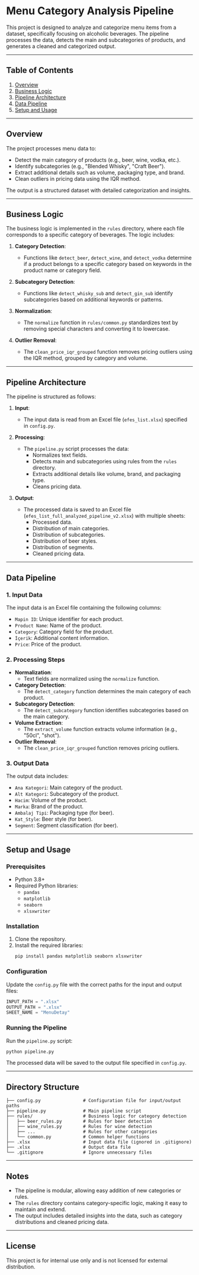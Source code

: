 # Menu Category Analysis Pipeline

This project is designed to analyze and categorize menu items from a dataset, specifically focusing on alcoholic beverages. The pipeline processes the data, detects the main and subcategories of products, and generates a cleaned and categorized output.

---

## Table of Contents
1. [Overview](#overview)
2. [Business Logic](#business-logic)
3. [Pipeline Architecture](#pipeline-architecture)
4. [Data Pipeline](#data-pipeline)
5. [Setup and Usage](#setup-and-usage)

---

## Overview

The project processes menu data to:
- Detect the main category of products (e.g., beer, wine, vodka, etc.).
- Identify subcategories (e.g., "Blended Whisky", "Craft Beer").
- Extract additional details such as volume, packaging type, and brand.
- Clean outliers in pricing data using the IQR method.

The output is a structured dataset with detailed categorization and insights.

---

## Business Logic

The business logic is implemented in the `rules` directory, where each file corresponds to a specific category of beverages. The logic includes:

1. **Category Detection**:
   - Functions like `detect_beer`, `detect_wine`, and `detect_vodka` determine if a product belongs to a specific category based on keywords in the product name or category field.

2. **Subcategory Detection**:
   - Functions like `detect_whisky_sub` and `detect_gin_sub` identify subcategories based on additional keywords or patterns.

3. **Normalization**:
   - The `normalize` function in `rules/common.py` standardizes text by removing special characters and converting it to lowercase.

4. **Outlier Removal**:
   - The `clean_price_iqr_grouped` function removes pricing outliers using the IQR method, grouped by category and volume.

---

## Pipeline Architecture

The pipeline is structured as follows:

1. **Input**:
   - The input data is read from an Excel file (`efes_list.xlsx`) specified in `config.py`.

2. **Processing**:
   - The `pipeline.py` script processes the data:
     - Normalizes text fields.
     - Detects main and subcategories using rules from the `rules` directory.
     - Extracts additional details like volume, brand, and packaging type.
     - Cleans pricing data.

3. **Output**:
   - The processed data is saved to an Excel file (`efes_list_full_analyzed_pipeline_v2.xlsx`) with multiple sheets:
     - Processed data.
     - Distribution of main categories.
     - Distribution of subcategories.
     - Distribution of beer styles.
     - Distribution of segments.
     - Cleaned pricing data.

---

## Data Pipeline

### 1. **Input Data**
The input data is an Excel file containing the following columns:
- `Mapin ID`: Unique identifier for each product.
- `Product Name`: Name of the product.
- `Category`: Category field for the product.
- `İçerik`: Additional content information.
- `Price`: Price of the product.

### 2. **Processing Steps**
- **Normalization**:
  - Text fields are normalized using the `normalize` function.
- **Category Detection**:
  - The `detect_category` function determines the main category of each product.
- **Subcategory Detection**:
  - The `detect_subcategory` function identifies subcategories based on the main category.
- **Volume Extraction**:
  - The `extract_volume` function extracts volume information (e.g., "50cl", "shot").
- **Outlier Removal**:
  - The `clean_price_iqr_grouped` function removes pricing outliers.

### 3. **Output Data**
The output data includes:
- `Ana Kategori`: Main category of the product.
- `Alt Kategori`: Subcategory of the product.
- `Hacim`: Volume of the product.
- `Marka`: Brand of the product.
- `Ambalaj Tipi`: Packaging type (for beer).
- `Kat_Style`: Beer style (for beer).
- `Segment`: Segment classification (for beer).

---

## Setup and Usage

### Prerequisites
- Python 3.8+
- Required Python libraries:
  - `pandas`
  - `matplotlib`
  - `seaborn`
  - `xlsxwriter`

### Installation
1. Clone the repository.
2. Install the required libraries:
   ```bash
   pip install pandas matplotlib seaborn xlsxwriter
   ```

### Configuration
Update the `config.py` file with the correct paths for the input and output files:
```python
INPUT_PATH = ".xlsx"
OUTPUT_PATH = ".xlsx"
SHEET_NAME = "MenuDetay"
```

### Running the Pipeline
Run the `pipeline.py` script:
```bash
python pipeline.py
```

The processed data will be saved to the output file specified in `config.py`.

---

## Directory Structure

```
├── config.py                # Configuration file for input/output paths
├── pipeline.py              # Main pipeline script
├── rules/                   # Business logic for category detection
│   ├── beer_rules.py        # Rules for beer detection
│   ├── wine_rules.py        # Rules for wine detection
│   ├── ...                  # Rules for other categories
│   └── common.py            # Common helper functions
├── .xlsx                    # Input data file (ignored in .gitignore)
├── .xlsx                    # Output data file
└── .gitignore               # Ignore unnecessary files
```

---

## Notes
- The pipeline is modular, allowing easy addition of new categories or rules.
- The `rules` directory contains category-specific logic, making it easy to maintain and extend.
- The output includes detailed insights into the data, such as category distributions and cleaned pricing data.

---

## License
This project is for internal use only and is not licensed for external distribution.
